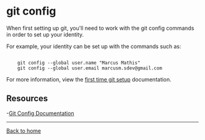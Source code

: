 # git config

When first setting up git, you'll need to work with the git config commands in order to set up your identity.

For example, your identity can be set up with the commands such as:

```

    git config --global user.name "Marcus Mathis"
    git config --global user.email marcusm.sdev@gmail.com

```

For more information, view the [first time git setup](https://git-scm.com/book/en/v2/Getting-Started-First-Time-Git-Setup) documentation.

## Resources

-[Git Config Documentation](https://git-scm.com/docs/git-config)

---

[Back to home](../README.md)

